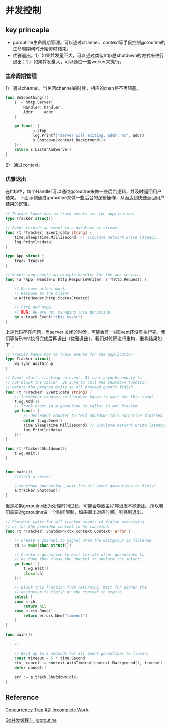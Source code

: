 # 并发控制

## key princaple

- goroutine生命周期管理。可以通过channel、context等手段控制goroutine的生命周期何时开始何时结束。
- 优雅退出。1）如果并发量不大，可以通过类似http总shutdown的方式来进行退出；2）如果并发量大，可以通过一些worker来执行。


### 生命周期管理

1） 通过channel。当关闭channel的时候，相应的chan将不再阻塞。
```go
func DoSomething(){
    s := http.Server{
        Handler: handler,
        Addr:    addr,
    }

    go func() {
    		<-stop
	    	log.Printf("server will exiting, addr: %s", addr)
		    s.Shutdown(context.Background())
    }()
    return s.ListenAndServe()
}
```

2） 通过context。


### 优雅退出

在http中，每个Handler可以通过goroutine来做一些后台逻辑，并及时返回用户结果。 下面示例通过goroutine来做一些后台的逻辑操作，从而达到快速返回用户结果的逻辑。
```go
// Tracker knows how to track events for the application.
type Tracker struct{}
 
// Event records an event to a database or stream.
func (t *Tracker) Event(data string) {
    time.Sleep(time.Millisecond) // Simulate network write latency.
    log.Println(data)
}

type App struct {
    track Tracker
}

// Handle represents an example handler for the web service.
func (a *App) Handle(w http.ResponseWriter, r *http.Request) {

    // Do some actual work.
    // Respond to the client.
    w.WriteHeader(http.StatusCreated)

    // Fire and Hope.
    // BUG: We are not managing this goroutine.
    go a.track.Event("this event")
}
```
上述代码存在问题，当server 关闭的时候，可能会有一些Event还没有执行完。我们等待Event执行完成后再退出（优雅退出）。我们对代码进行重构，重构结果如下： 
```go
// Tracker knows how to track events for the application
type Tracker struct{
	wg sync.WaitGroup
}

// Event starts tracking an event. It runs asynchronously to
// not block the caller. Be sure to call the Shutdown function
// before the program exits so all tracked events finish.
func (t *Tracker) Event(data string) {
    // Increment counter so Shutdown knows to wait for this event.
    t.wg.Add(1)
    // Track event in a goroutine so caller is not blocked.
    go func() {
        // Decrement counter to tell Shutdown this goroutine finished.
        defer t.wg.Done()
        time.Sleep(time.Millisecond) // Simulate network write latency.
        log.Println(data)
    }()
}

func (t *Tacker)Shutdown(){
	t.wg.Wait()
}


func main(){
	//start a server
	
	//shutdown gouroutine ,wait fro all event goroutines to finish
	a.tracker.Shutdown()
}
```
但是如果goroutine因为处理时间过长，可能会导致主程序迟迟不能退出，所以我们需要对goroutine做一个时间限制，如果超出对应时间，则强制退出。
```go
// Shutdown waits for all tracked events to finish processing
// or for the provided context to be canceled.
func (t *Tracker) Shutdown(ctx context.Context) error {

    // Create a channel to signal when the waitgroup is finished.
    ch := make(chan struct{})

    // Create a goroutine to wait for all other goroutines to
    // be done then close the channel to unblock the select.
    go func() {
        t.wg.Wait()
        close(ch)
    }()

    // Block this function from returning. Wait for either the
    // waitgroup to finish or the context to expire.
    select {
    case <-ch:
        return nil
    case <-ctx.Done():
        return errors.New("timeout")
    }
}

func main(){
	
	...
	
	// Wait up to 5 seconds for all event goroutines to finish.
	const timeout = 5 * time.Second
    ctx, cancel := context.WithTimeout(context.Background(), timeout)
    defer cancel()

    err := a.track.Shutdown(ctx)
}
```



## Reference

[Concurrency Trap #2: Incomplete Work](https://www.ardanlabs.com/blog/2019/04/concurrency-trap-2-incomplete-work.html)

[Go并发编程(一)goroutine](https://lailin.xyz/post/go-training-week3-goroutine.html)
